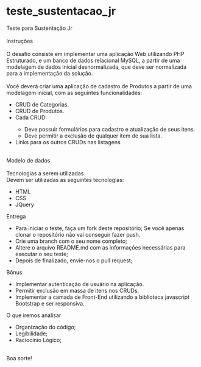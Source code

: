 # teste_sustentacao_jr
Teste para Sustentação Jr</br>
</br>
Instruções </br>
</br>
O desafio consiste em implementar uma aplicação Web utilizando PHP Estruturado, e um banco de dados relacional MySQL, a partir de uma modelagem de dados inicial desnormalizada, que deve ser normalizada para a implementação da solução. </br>
</br>
Você deverá criar uma aplicação de cadastro de Produtos a partir de uma modelagem inicial, com as seguintes funcionalidades: </br>
<ul>
<li>CRUD de Categorias.</li>
<li>CRUD de Produtos.</li>
<li>Cada CRUD:</li>
  <ul>
  <li>Deve possuir formulários para cadastro e atualização de seus itens.</li>
  <li>Deve permitir a exclusão de qualquer item de sua lista.</li>
  </ul>
<li>Links para os outros CRUDs nas listagens</li>
</ul>
</br>
Modelo de dados</br>
</br>
Tecnologias a serem utilizadas
</br>
Devem ser utilizadas as seguintes tecnologias:</br>
<ul>
  <li>HTML</li>
  <li>CSS</li>
  <li>JQuery</li>
</ul>
Entrega</br>
<ul>
  <li>Para iniciar o teste, faça um fork deste repositório; Se você apenas clonar o repositório não vai conseguir fazer push.</li>
  <li>Crie uma branch com o seu nome completo;</li>
  <li>Altere o arquivo README.md com as informações necessárias para executar o seu teste;</li>
  <li>Depois de finalizado, envie-nos o pull request;</li>
</ul>
Bônus</br>
<ul>
  <li>Implementar autenticação de usuário na aplicação.</li>
  <li>Permitir exclusão em massa de itens nos CRUDs.</li>
  <li>Implementar a camada de Front-End utilizando a biblioteca javascript Bootstrap e ser responsiva.</li>
</ul>

O que iremos analisar</br>
<ul>
  <li>Organização do código;</li>
  <li>Legibilidade;</li>
  <li>Raciocínio Lógico;</li>
</ul>
</br>
Boa sorte!</br>
